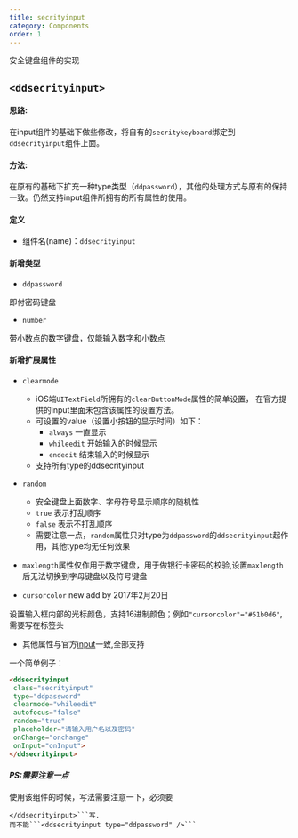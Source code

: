 ```yaml
---
title: secrityinput
category: Components
order: 1
---
```


安全键盘组件的实现


`<ddsecrityinput>`
------

#### 思路:
在input组件的基础下做些修改，将自有的`secritykeyboard`绑定到`ddsecrityinput`组件上面。
#### 方法:
在原有的基础下扩充一种type类型（`ddpassword`），其他的处理方式与原有的保持一致。仍然支持input组件所拥有的所有属性的使用。

#### 定义
* 组件名(name)：`ddsecrityinput`


#### 新增类型

* `ddpassword`
  
即付密码键盘  
* `number`
  
带小数点的数字键盘，仅能输入数字和小数点

#### 新增扩展属性

* `clearmode`
  * iOS端`UITextField`所拥有的`clearButtonMode`属性的简单设置， 在官方提供的input里面未包含该属性的设置方法。
  * 可设置的value（设置小按钮的显示时间）如下：
    * `always`
       一直显示
    * `whileedit`
      开始输入的时候显示
    * `endedit`
      结束输入的时候显示
  * 支持所有type的ddsecrityinput


* `random`
  * 安全键盘上面数字、字母符号显示顺序的随机性
  * `true`
    表示打乱顺序
  * `false`
    表示不打乱顺序
  * 需要注意一点，`random`属性只对type为`ddpassword`的`ddsecrityinput`起作用，其他type均无任何效果

* `maxlength`属性仅作用于数字键盘，用于做银行卡密码的校验,设置`maxlength`后无法切换到字母键盘以及符号键盘

* `cursorcolor`   new add by 2017年2月20日

设置输入框内部的光标颜色，支持16进制颜色；例如`"cursorcolor"="#51b0d6"`,需要写在标签头

* 其他属性与官方[input](http://alibaba.github.io/weex/cn/doc/components/input.html)一致,全部支持


一个简单例子：

 ```html
 <ddsecrityinput
  class="secrityinput"
  type="ddpassword"
  clearmode="whileedit"
  autofocus="false"
  random="true"
  placeholder="请输入用户名以及密码"
  onChange="onchange"
  onInput="onInput">
 </ddsecrityinput>

 ```

#### ***PS:需要注意一点***


使用该组件的时候，写法需要注意一下，必须要 
```<ddsecrityinput type="ddpassword">
</ddsecrityinput>```写.
而不能```<ddsecrityinput type="ddpassword" />```
